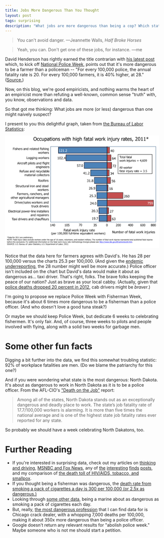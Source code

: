```yaml
---
title: Jobs More Dangerous Than You Thought
layout: post
tags: surprising
description: "What jobs are more dangerous than being a cop? Which state is the most dangerous? Answers to these questions and more."
---
```


> You can't avoid danger.
<span id="quote-attribute">—Jeannette Walls, <em>Half Broke Horses</em></span>

> Yeah, you can. Don't get one of these jobs, for instance.
<span id="quote-attribute">—me</span>

David Henderson has rightly earned the title contrarian with [his latest post](http://econlog.econlib.org/archives/2014/05/half-staff_for.html) which, to kick off [National Police Week](http://www.policeweek.org/), points out that it's more dangerous to be a farmer than a policeman -- "For every 100,000 police, the annual fatality rate is 20. For every 100,000 farmers, it is 40% higher, at 28." ([Source.](http://www.econlib.org/library/Enc/RiskandSafety.html))

Now, on this blog, we're good empiricists, and nothing warms the heart of an empiricist more than refuting a well-known, common sense "truth" with, you know, observations and data.

So that got me thinking: What jobs are more (or less) dangerous than one might naively suspect?

I present to you this delightful graph, taken from [the Bureau of Labor Statistics](http://www.bls.gov/iif/oshcfoi1.htm):

!["Image of occupations with high fatality rates, from 2011."](/img/jobs-by-danger.png)

Notice that the data here for farmers agrees with David's. He has 28 per 100,000 versus the charts 25.3 per 100,000. (And given the [endemic underreporting](http://www.ncbi.nlm.nih.gov/pubmed/9973879), the 28 number might well be more accurate.) Police officer isn't included on the chart but David's data would make it about as dangerous as... taxi driver. That's right, folks. The brave folks keeping the peace of our nation? Just as brave as your local cabby. (Actually, given that [police deaths dropped 20 percent in 2012](http://www.bls.gov/news.release/cfoi.nr0.htm), cab drivers might be *braver*.)

I'm going to propose we replace Police Week with Fisherman Week, because it's about 6 times more dangerous to be a fisherman than a police officer. (And who doesn't love a good tuna steak?) 

Or maybe we should keep Police Week, but dedicate 6 weeks to celebrating fishermen. It's only fair. And, of course, three weeks to pilots and people involved with flying, along with a solid two weeks for garbage men.

# Some other fun facts

Digging a bit further into the data, we find this somewhat troubling statistic: 92% of workplace fatalities are men. (Do we blame the patriarchy for this one?)

And if you were wondering what state is the most dangerous: North Dakota. It's about as dangerous to work in North Dakota as it is to be a police officer. From the AFL-CIO's ["Death on the Job"](http://www.aflcio.org/Issues/Job-Safety/Death-on-the-Job-Report) report: 

> Among all of the states, North Dakota stands out as an exceptionally dangerous and deadly place to work. The state’s job fatality rate of 17.7/100,000 workers is alarming. It is more than five times the national average and is one of the highest state job fatality rates ever reported for any state. 

So probably we should have a week celebrating North Dakatons, too. 

# Further Reading

* If you're interested in surprising data, check out my articles on [thinking and driving](http://rs.io/2014/03/08/dont-think-and-drive.html), [MSNBC and Fox News](http://rs.io/2014/03/10/time-to-retire-the-fox-news-punching-bag.html), any of [the](http://rs.io/2014/05/15/more-links-for-may.html) [interesting](http://rs.io/2014/05/02/links-for-may.html) [finds](http://rs.io/2014/04/19/more-links-for-april.html) [posts](http://rs.io/2014/04/07/links-for-april.html), and my comparison of [the death toll of HIV/AIDS, tobacco, and smallpox](http://rs.io/2013/11/07/the-terrible-future-isnt-smallpox-edition.html).
* If you thought being a fisherman was dangerous, the [death rate from smoking a pack of cigarettes a day is 300 per 100,000 (or 2.5x as dangerous.)](http://www.econlib.org/library/Enc/RiskandSafety.html)
* Looking through [some other data](http://fatknowledge.blogspot.com/2006/09/marines-vs-fishermen.html), being a marine about as dangerous as smoking a pack of cigarettes each day.
* But, really, [the most dangerous profession](http://www.econlib.org/library/Enc/RiskandSafety.html) that I can find data for is Chicago crack dealer, with a whopping 7,000 deaths per 100,000, making it about 350x more dangerous than being a police officer. 
* Google doesn't return any relevant results for "abolish police week." Maybe someone who is not me should start a petition.
